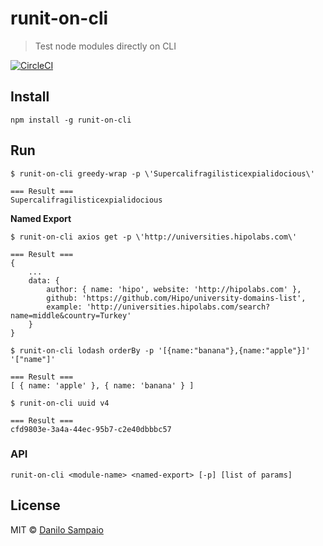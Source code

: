 # runit-on-cli
> Test node modules directly on CLI

[![CircleCI](https://circleci.com/gh/danilosampaio/runit-on-cli.svg?style=svg)](https://circleci.com/gh/danilosampaio/runit-on-cli)

## Install

```
npm install -g runit-on-cli
```

## Run

```
$ runit-on-cli greedy-wrap -p \'Supercalifragilisticexpialidocious\'

=== Result ===
Supercalifragilisticexpialidocious
```

__Named Export__

```
$ runit-on-cli axios get -p \'http://universities.hipolabs.com\'

=== Result ===
{
    ...
    data: {
        author: { name: 'hipo', website: 'http://hipolabs.com' },
        github: 'https://github.com/Hipo/university-domains-list',
        example: 'http://universities.hipolabs.com/search?name=middle&country=Turkey'
    }
}
```

```
$ runit-on-cli lodash orderBy -p '[{name:"banana"},{name:"apple"}]' '["name"]'

=== Result ===
[ { name: 'apple' }, { name: 'banana' } ]
```

```
$ runit-on-cli uuid v4

=== Result ===
cfd9803e-3a4a-44ec-95b7-c2e40dbbbc57
```

### API

```
runit-on-cli <module-name> <named-export> [-p] [list of params]
```

## License

MIT © [Danilo Sampaio](http://github.org/danilosampaio)